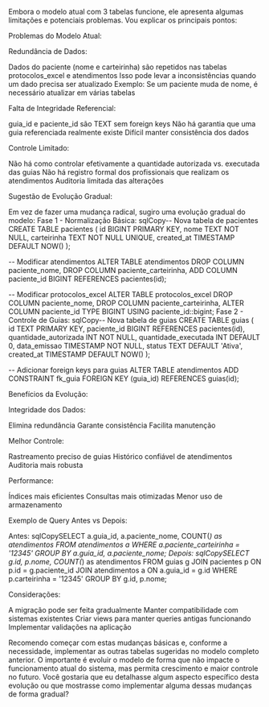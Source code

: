 Embora o modelo atual com 3 tabelas funcione, ele apresenta algumas limitações e potenciais problemas. Vou explicar os principais pontos:

Problemas do Modelo Atual:


Redundância de Dados:

Dados do paciente (nome e carteirinha) são repetidos nas tabelas protocolos_excel e atendimentos
Isso pode levar a inconsistências quando um dado precisa ser atualizado
Exemplo: Se um paciente muda de nome, é necessário atualizar em várias tabelas


Falta de Integridade Referencial:

guia_id e paciente_id são TEXT sem foreign keys
Não há garantia que uma guia referenciada realmente existe
Difícil manter consistência dos dados


Controle Limitado:

Não há como controlar efetivamente a quantidade autorizada vs. executada das guias
Não há registro formal dos profissionais que realizam os atendimentos
Auditoria limitada das alterações




Sugestão de Evolução Gradual:

Em vez de fazer uma mudança radical, sugiro uma evolução gradual do modelo:
Fase 1 - Normalização Básica:
sqlCopy-- Nova tabela de pacientes
CREATE TABLE pacientes (
    id BIGINT PRIMARY KEY,
    nome TEXT NOT NULL,
    carteirinha TEXT NOT NULL UNIQUE,
    created_at TIMESTAMP DEFAULT NOW()
);

-- Modificar atendimentos
ALTER TABLE atendimentos
    DROP COLUMN paciente_nome,
    DROP COLUMN paciente_carteirinha,
    ADD COLUMN paciente_id BIGINT REFERENCES pacientes(id);

-- Modificar protocolos_excel
ALTER TABLE protocolos_excel
    DROP COLUMN paciente_nome,
    DROP COLUMN paciente_carteirinha,
    ALTER COLUMN paciente_id TYPE BIGINT USING paciente_id::bigint;
Fase 2 - Controle de Guias:
sqlCopy-- Nova tabela de guias
CREATE TABLE guias (
    id TEXT PRIMARY KEY,
    paciente_id BIGINT REFERENCES pacientes(id),
    quantidade_autorizada INT NOT NULL,
    quantidade_executada INT DEFAULT 0,
    data_emissao TIMESTAMP NOT NULL,
    status TEXT DEFAULT 'Ativa',
    created_at TIMESTAMP DEFAULT NOW()
);

-- Adicionar foreign keys para guias
ALTER TABLE atendimentos
    ADD CONSTRAINT fk_guia FOREIGN KEY (guia_id) REFERENCES guias(id);

Benefícios da Evolução:


Integridade dos Dados:

Elimina redundância
Garante consistência
Facilita manutenção


Melhor Controle:

Rastreamento preciso de guias
Histórico confiável de atendimentos
Auditoria mais robusta


Performance:

Índices mais eficientes
Consultas mais otimizadas
Menor uso de armazenamento




Exemplo de Query Antes vs Depois:

Antes:
sqlCopySELECT a.guia_id, a.paciente_nome, COUNT(*) as atendimentos
FROM atendimentos a
WHERE a.paciente_carteirinha = '12345'
GROUP BY a.guia_id, a.paciente_nome;
Depois:
sqlCopySELECT g.id, p.nome, COUNT(*) as atendimentos
FROM guias g
JOIN pacientes p ON p.id = g.paciente_id
JOIN atendimentos a ON a.guia_id = g.id
WHERE p.carteirinha = '12345'
GROUP BY g.id, p.nome;

Considerações:


A migração pode ser feita gradualmente
Manter compatibilidade com sistemas existentes
Criar views para manter queries antigas funcionando
Implementar validações na aplicação

Recomendo começar com estas mudanças básicas e, conforme a necessidade, implementar as outras tabelas sugeridas no modelo completo anterior. O importante é evoluir o modelo de forma que não impacte o funcionamento atual do sistema, mas permita crescimento e maior controle no futuro.
Você gostaria que eu detalhasse algum aspecto específico desta evolução ou que mostrasse como implementar alguma dessas mudanças de forma gradual?